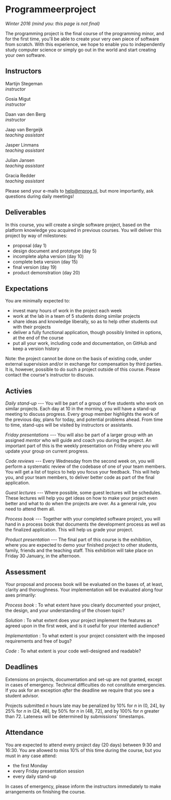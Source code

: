 # Programmeerproject

*Winter 2016 (mind you: this page is not final)*

The programming project is the final course of the programming minor, and for the first time, you'll be able to create your very own piece of software from scratch. With this experience, we hope to enable you to independently study computer science or simply go out in the world and start creating your own software.

## Instructors

Martijn Stegeman  
*instructor*  

Gosia Migut  
*instructor*

Daan van den Berg  
*instructor*

Jaap van Bergeijk  
*teaching assistant*

Jasper Linmans  
*teaching assistant*

Julian Jansen  
*teaching assistant*

Gracia Redder  
*teaching assistant*

Please send your e-mails to <help@mprog.nl>, but more importantly, ask questions during daily meetings!

## Deliverables

In this course, you will create a single software project, based on the platform knowledge you acquired in previous courses. You will deliver this project by way of milestones:

- proposal (day 1)
- design document and prototype (day 5)
- incomplete alpha version (day 10)
- complete beta version (day 15)
- final version (day 19)
- product demonstration (day 20)

## Expectations

You are minimally expected to:

- invest many hours of work in the project each week
- work at the lab in a team of 5 students doing similar projects
- share ideas and knowledge liberally, so as to help other students out with their projects
- deliver a fully functional application, though possibly limited in options, at the end of the course
- put all your work, including code and documentation, on GitHub and keep a version history

Note: the project cannot be done on the basis of existing code, under external supervision and/or in exchange for compensation by third parties. It is, however, possible to do such a project outside of this course. Please contact the course's instructor to discuss.

## Activies

*Daily stand-up* --- You will be part of a group of five students who work on similar projects. Each day at 10 in the morning, you will have a stand-up meeting to discuss progress. Every group member highlights the work of the previous day, plans for today, and potential problems ahead. From time to time, stand-ups will be visited by instructors or assistants.

*Friday presentations* --- You will also be part of a larger group with an assigned *mentor* who will guide and coach you during the project. An important part of this is the weekly presentation on Friday where you will update your group on current progress.

*Code reviews* --- Every Wednesday from the second week on, you will perform a systematic review of the codebase of one of your team members. You will get a list of topics to help you focus your feedback. This will help you, and your team members, to deliver better code as part of the final application.

*Guest lectures* --- Where possible, some guest lectures will be schedules. These lectures will help you get ideas on how to make your project even better and what to do when the projects are over. As a general rule, you need to attend them all.

*Process book* --- Together with your completed software project, you will hand in a process book that documents the development process as well as the finalized application. This will help us grade your project.

*Product presentation* --- The final part of this course is the exhibition, where you are expected to demo your finished project to other students, family, friends and the teaching staff. This exhibition will take place on Friday 30 January, in the afternoon.

## Assessment

Your proposal and process book will be evaluated on the bases of, at least, clarity and thoroughness. Your implementation will be evaluated along four axes primarily:

*Process book*
: To what extent have you clearly documented your project, the design, and your understanding of the chosen topic?

*Solution*
: To what extent does your project implement the features as agreed upon in the first week, and is it useful for your intented audience?

*Implementation*
: To what extent is your project consistent with the imposed requirements and free of bugs?

*Code*
: To what extent is your code well-designed and readable?

## Deadlines

Extensions on projects, documentation and set-up are not granted, except in cases of emergency. Technical difficulties do not constitute emergencies. If you ask for an exception *after* the deadline we require that you see a student advisor.

Projects submitted *n* hours late may be penalized by 10% for *n* in (0, 24], by 25% for *n* in (24, 48], by 50% for *n* in (48, 72], and by 100% for *n* greater than 72. Lateness will be determined by submissions' timestamps.

## Attendance

You are expected to attend every project day (20 days) between 9:30 and 16:30. You are allowed to miss 10% of this time during the course, but you must in any case attend:

- the first Monday
- every Friday presentation session
- every daily stand-up

In cases of emergency, please inform the instructors immediately to make arrangements on finishing the course. 
